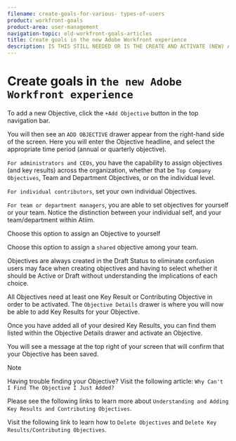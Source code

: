```yaml
---
filename: create-goals-for-various- types-of-users
product: workfront-goals
product-area: user-management
navigation-topic: old-workfront-goals-articles
title: Create goals in the new Adobe Workfront experience
description: IS THIS STILL NEEDED OR IS THE CREATE AND ACTIVATE (NEW) ARTICLE ENOUGH??
---
```


# Create goals in `the new Adobe Workfront experience`

<!--
IS THIS STILL NEEDED OR IS THE CREATE AND ACTIVATE (NEW) ARTICLE ENOUGH??
-->

To add a new Objective, click the `+Add Objective` button in the top navigation bar.

You will then see an `ADD OBJECTIVE` drawer appear from the right-hand side of the screen. Here you will enter the Objective headline, and select the appropriate time period (annual or quarterly objective).

`For administrators and CEOs`, you have the capability to assign objectives (and key results) across the organization, whether that be `Top Company Objectives`, Team and Department Objectives, or on the individual level.

`For individual contributors`, set your own individual Objectives.

`For team or department managers`,&nbsp;you are able to set objectives for yourself or your team. Notice the distinction between your individual self, and your team/department within Atiim.

Choose this option to assign an Objective to yourself&nbsp; &nbsp;&nbsp;&nbsp;

Choose this option to assign a `shared`&nbsp;objective among your team.

Objectives are always created in the Draft Status to eliminate confusion users may face when creating objectives and having to select whether it should be Active or Draft without understanding the implications of each choice.

All Objectives need at least one Key Result or Contributing Objective in order to be activated. The `Objective Details` drawer is where you will now be able to add Key Results for your Objective.

Once you have added all of your desired Key Results, you can find them listed within the Objective Details drawer and activate an Objective.

You will see a message at the top right of your screen that will confirm that your Objective has been saved.

>[!NOTE]
>
>Having trouble finding your Objective? Visit the following article: `Why Can't I Find The Objective I Just Added?`

Please see the following links to learn more about  `Understanding and Adding Key Results and Contributing Objectives`.

Visit the following link to learn how to `Delete Objectives` and `Delete Key Results/Contributing Objectives`.

&nbsp;

&nbsp;

